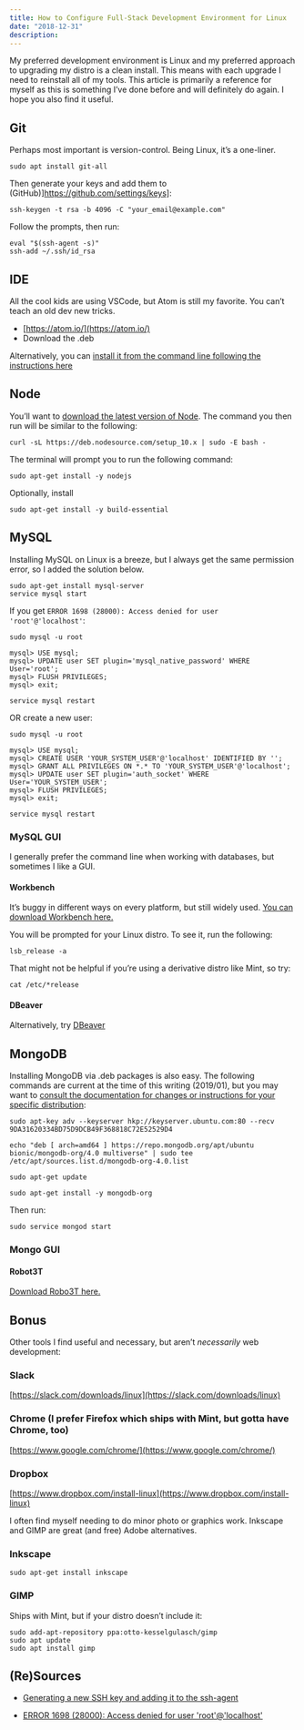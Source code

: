```yaml
---
title: How to Configure Full-Stack Development Environment for Linux
date: "2018-12-31"
description:
---
```

My preferred development environment is Linux and my preferred approach to upgrading my distro is a clean install. This means with each upgrade I need to reinstall all of my tools. This article is primarily a reference for myself as this is something I’ve done before and will definitely do again. I hope you also find it useful.

## Git
Perhaps most important is version-control. Being Linux, it’s a one-liner.

```
sudo apt install git-all
```

Then generate your keys and add them to (GitHub)]https://github.com/settings/keys]:

```
ssh-keygen -t rsa -b 4096 -C "your_email@example.com"
```

Follow the prompts, then run:

```
eval "$(ssh-agent -s)"
ssh-add ~/.ssh/id_rsa
```

## IDE
All the cool kids are using VSCode, but Atom is still my favorite. You can’t teach an old dev new tricks.
* [https://atom.io/](https://atom.io/)
* Download the .deb

Alternatively, you can [install it from the command line following the instructions here](https://flight-manual.atom.io/getting-started/sections/installing-atom/)

## Node
You’ll want to [download the latest version of Node](https://nodejs.org/en/download/package-manager/#debian-and-ubuntu-based-linux-distributions). The command you then run will be similar to the following:

```
curl -sL https://deb.nodesource.com/setup_10.x | sudo -E bash -
```

The terminal will prompt you to run the following command:
```
sudo apt-get install -y nodejs
```
Optionally, install
```
sudo apt-get install -y build-essential
```

## MySQL
Installing MySQL on Linux is a breeze, but I always get the same permission error, so I added the solution below.
```    
sudo apt-get install mysql-server
service mysql start
```

If you get `ERROR 1698 (28000): Access denied for user 'root'@'localhost'`:
```
sudo mysql -u root

mysql> USE mysql;
mysql> UPDATE user SET plugin='mysql_native_password' WHERE User='root';
mysql> FLUSH PRIVILEGES;
mysql> exit;

service mysql restart
```
OR create a new user:

```
sudo mysql -u root

mysql> USE mysql;
mysql> CREATE USER 'YOUR_SYSTEM_USER'@'localhost' IDENTIFIED BY '';
mysql> GRANT ALL PRIVILEGES ON *.* TO 'YOUR_SYSTEM_USER'@'localhost';
mysql> UPDATE user SET plugin='auth_socket' WHERE User='YOUR_SYSTEM_USER';
mysql> FLUSH PRIVILEGES;
mysql> exit;

service mysql restart
```

### MySQL GUI
I generally prefer the command line when working with databases, but sometimes I like a GUI.  

#### Workbench
It’s buggy in different ways on every platform, but still widely used. [You can download Workbench here.](https://www.mysql.com/products/workbench/)

You will be prompted for your Linux distro. To see it, run the following:
```
lsb_release -a
```
That might not be helpful if you’re using a derivative distro like Mint, so try:
```
cat /etc/*release
```

#### DBeaver
Alternatively, try [DBeaver](https://dbeaver.io/)

## MongoDB
Installing MongoDB via .deb packages is also easy. The following commands are current at the time of this writing (2019/01), but you may want to [consult the documentation for changes or instructions for your specific distribution](https://docs.mongodb.com/manual/tutorial/install-mongodb-on-ubuntu/#install-mongodb-community-edition-using-deb-packages):
```
sudo apt-key adv --keyserver hkp://keyserver.ubuntu.com:80 --recv 9DA31620334BD75D9DCB49F368818C72E52529D4

echo "deb [ arch=amd64 ] https://repo.mongodb.org/apt/ubuntu bionic/mongodb-org/4.0 multiverse" | sudo tee /etc/apt/sources.list.d/mongodb-org-4.0.list

sudo apt-get update

sudo apt-get install -y mongodb-org
```
Then run:
```
sudo service mongod start
```

### Mongo GUI
#### Robot3T
[Download Robo3T here.](https://robomongo.org/download)

## Bonus
Other tools I find useful and necessary, but aren’t _necessarily_ web development:

### Slack
[https://slack.com/downloads/linux](https://slack.com/downloads/linux)

### Chrome (I prefer Firefox which ships with Mint, but gotta have Chrome, too)
[https://www.google.com/chrome/](https://www.google.com/chrome/)

### Dropbox
[https://www.dropbox.com/install-linux](https://www.dropbox.com/install-linux)


I often find myself needing to do minor photo or graphics work. Inkscape and GIMP are great (and free) Adobe alternatives.

### Inkscape
 `sudo apt-get install inkscape`

### GIMP    
Ships with Mint, but if your distro doesn’t include it:

```
sudo add-apt-repository ppa:otto-kesselgulasch/gimp
sudo apt update
sudo apt install gimp
```

## (Re)Sources

* [Generating a new SSH key and adding it to the ssh-agent](https://help.github.com/articles/generating-a-new-ssh-key-and-adding-it-to-the-ssh-agent/)

* [ERROR 1698 (28000): Access denied for user 'root'@'localhost'
](https://stackoverflow.com/questions/39281594/error-1698-28000-access-denied-for-user-rootlocalhost)

